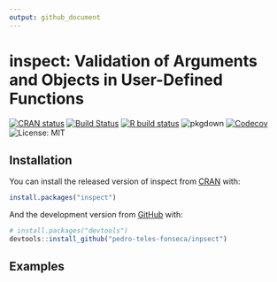 ```yaml
---
output: github_document
---
```


<!-- README.md is generated from README.Rmd. Please edit that file -->



# inspect: Validation of Arguments and Objects in User-Defined Functions

<!-- badges: start -->
[![CRAN status](https://www.r-pkg.org/badges/version/inspect)](https://CRAN.R-project.org/package=inspect)
[![Build Status](https://travis-ci.com/pedro-teles-fonseca/inspect.svg?branch=master)](https://travis-ci.com/pedro-teles-fonseca/inspect)
[![R build status](https://github.com/pedro-teles-fonseca/inpsect/workflows/R-CMD-check/badge.svg)](https://github.com/pedro-teles-fonseca/inpsect/actions)
![pkgdown](https://github.com/pedro-teles-fonseca/inspect/workflows/pkgdown/badge.svg)
[![Codecov](https://codecov.io/gh/pedro-teles-fonseca/inspect/branch/master/graph/badge.svg)](https://codecov.io/gh/pedro-teles-fonseca/inpsect?branch=master)
![License: MIT](https://img.shields.io/badge/License-MIT-green.svg)
<!-- badges: end -->

## Installation

You can install the released version of inspect from [CRAN](https://CRAN.R-project.org) with:

``` r
install.packages("inspect")
```

And the development version from [GitHub](https://github.com/) with:

``` r
# install.packages("devtools")
devtools::install_github("pedro-teles-fonseca/inpsect")
```
## Examples

